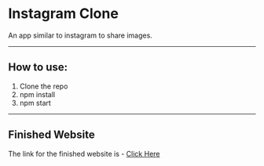 # Instagram Clone
An app similar to instagram to share images.

---

## How to use:
1. Clone the repo
1. npm install
1. npm start

---

## Finished Website
The link for the finished website is - [Click Here](https://react-instagram-clone-project1.netlify.app/)
